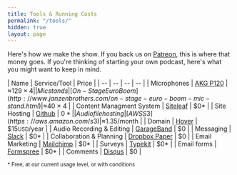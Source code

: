 ```yaml
---
title: Tools & Running Costs
permalink: "/tools/"
hidden: true
layout: page
---
```


Here's how we make the show. If you back us on [Patreon](https://patreon.com/whatevertown), this is where that money goes. If you're thinking of starting your own podcast, here's what you might want to keep in mind.

| Name | Service/Tool | Price |
| -- | -- | -- | -- |
| Microphones | [AKG P120](http://www.janzenbrothers.com/akg-p120-project-studio-condenser-microphone.html)  | ≈$129 × 4 |
| Mic stands | [On-Stage Euro Boom](http://www.janzenbrothers.com/on-stage-euro-boom-mic-stand.html) | ≈$40 × 4 |
| Content Managment System | [Siteleaf](https://siteleaf.com) | $0* |
| Site Hosting | [Github](https://github.com) | $0* |
| Audio file hosting | [AWS S3](https://aws.amazon.com/s3) | ≈$1.35/month |
| Domain | [Hover](https://hover.com/pFKHjihm) | $15<small>USD</small>/year |
| Audio Recording & Editing | [GarageBand](https://www.apple.com/ca/mac/garageband/) | $0 |
| Messaging | [Slack](https://slack.com) | $0* |
| Collaboration & Planning | [Dropbox Paper](https://paper.dropbox.com) | $0 |
| Email Marketing | [Mailchimp](http://eepurl.com/dNrhWQ) | $0* |
| Surveys | [Typekit](https://typekit.com) | $0* |
| Email forms | [Formspree](https://formspree.io) | $0* |
| Comments | [Disqus](https://disqus.com) | $0 |

<small>* Free, at our current usage level, or with conditions</small>
